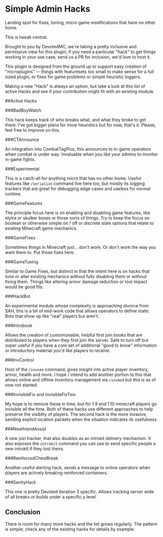 Simple Admin Hacks
==================

Landing spot for fixes, tuning, micro game modifications that have no other home.

This is tweak central. 

Brought to you by DevotedMC, we're taking a pretty inclusive and permissive view
for this plugin; if you need a particular "hack" to get things working in your
use case, send us a PR for inclusion, we'd love to host it.

This plugin is designed from the ground up to support easy creation of "microplugins"
-- things with featuresets too small to make sense for a full sized plugin, or fixes
for game problems or simple heuristic loggers.

Making a new "Hack" is always an option, but take a look at this list of active
Hacks and see if your contribution might fit with an existing module.

##Active Hacks

###BadBoyWatch

This hack keeps track of who breaks what, and what they broke to get there. I've got
bigger plans for more heuristics but for now, that's it. Please, feel free to improve
on this.

###CTAnnounce

An integration into CombatTagPlus, this announces to in-game operators when combat
is under way. Invaluable when you like your admins to monitor in-game fights.

###Experimental

This is a catch-all for anything micro that has no other home. Useful features like
`/serialize` command live here too, but mostly its logging trackers that are great
for debugging edge cases and useless for normal runtime.

###GameFeatures

The principle focus here is on enabling and disabling game features, like elytra or
skulker boxes or those sorts of things. Try to keep the focus on boolean or otherwise
simple on / off or discrete state options that relate to existing Minecraft game 
mechanics.

###GameFixes

Sometimes things in Minecraft just... don't work. Or don't work the way you want them
to. Put those fixes here.

###GameTuning

Similar to Game Fixes, but distinct in that the intent here is on hacks that _tune_
or alter existing mechanics without fully disabling them or without fixing them. 
Things like altering armor damage reduction or tool impact would be good fits.

###HackBot

An experimental module whose complexity is approaching divorce from SAH, this is
a bit of mid-work code that allows operators to define static Bots that show up
like "real" players but aren't.

###Introbook

Allows the creation of customizeable, helpful first join books that are distributed
to players when they first join the server. Safe to turn off but super useful
if you have a core set of additional "good to know" information or introductory
material you'd like players to receive.

###InvControl

Host of the `/invsee` command, gives insight into active player inventory, armor,
health and more. I hope / intend to add another portion to this that allows online
and offline inventory management via `/invmod` but this is as of now not started.

###InvisibleFix and InvisibleFixTwo

My hope is to remove these in time, but for 1.9 and 1.10 minecraft players
go invisible all the time. Both of these hacks use different approaches to help
preserve the visiblity of players. The second hack is the more invasive, sending
explicit location packets when the situation indicates its usefulness.

###NewfriendAssist

A new join tracker, that also doubles as an introkit delivery mechanism.
It also exposes the `introkit` command you can use to send specific people a new
introkit if they lost theirs.

###ReinforcedChestBreak

Another useful alerting hack, sends a message to online operators when players
are actively breaking reinforced containers. 

###SanityHack

This one is pretty Devoted iteration 3 specific. Allows tracking server wide of
all breaks or builds under a specific y level.

## Conclusion

There is room for many more hacks and the list grows regularly. The pattern is simple; 
check any of the existing hacks for details by example.

